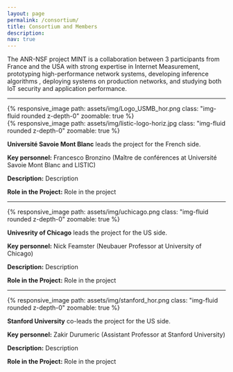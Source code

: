 ```yaml
---
layout: page
permalink: /consortium/
title: Consortium and Members
description: 
nav: true
---
```



The ANR-NSF project MINT is a collaboration between 3 participants from France and the USA with strong expertise in Internet Measurement, prototyping high-performance network systems, developing inference algorithms , deploying systems on production networks, and studying both IoT security and application performance.

----
<div class="row mt-3">
    <div class="col-sm mt-3 mt-md-0">
        {% responsive_image path: assets/img/Logo_USMB_hor.png class: "img-fluid rounded z-depth-0" zoomable: true %}
    </div>
    <div class="col-sm mt-3 mt-md-0">
        {% responsive_image path: assets/img/listic-logo-horiz.jpg class: "img-fluid rounded z-depth-0" zoomable: true %}
    </div>
    <div class="col-sm mt-3 mt-md-0">
    </div>
    <div class="col-sm mt-3 mt-md-0">
    </div>
    <div class="col-sm mt-3 mt-md-0">
    </div>
</div>

__Université Savoie Mont Blanc__ leads the project for the French side.

__Key personnel:__ Francesco Bronzino (Maître de conférences at Université Savoie Mont Blanc and LISTIC)

__Description:__ Description

__Role in the Project:__ Role in the project

----
<div class="row mt-3">
    <div class="col-sm mt-3 mt-md-0">
        {% responsive_image path: assets/img/uchicago.png class: "img-fluid rounded z-depth-0" zoomable: true %}
    </div>
    <div class="col-sm mt-3 mt-md-0">
    </div>
    <div class="col-sm mt-3 mt-md-0">
    </div>
    <div class="col-sm mt-3 mt-md-0">
    </div>
</div>

__Univesrity of Chicago__ leads the project for the US side.

__Key personnel:__ Nick Feamster (Neubauer Professor at University of Chicago)

__Description:__ Description

__Role in the Project:__ Role in the project

----
<div class="row mt-3">
    <div class="col-sm mt-3 mt-md-0">
        {% responsive_image path: assets/img/stanford_hor.png class: "img-fluid rounded z-depth-0" zoomable: true %}
    </div>
    <div class="col-sm mt-3 mt-md-0">
    </div>
    <div class="col-sm mt-3 mt-md-0">
    </div>
    <div class="col-sm mt-3 mt-md-0">
    </div>
</div>

__Stanford University__ co-leads the project for the US side.

__Key personnel:__ Zakir Durumeric (Assistant Professor at Stanford University)

__Description:__ Description

__Role in the Project:__ Role in the project